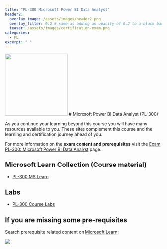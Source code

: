 ```yaml
---
title: "PL-300 Microsoft Power BI Data Analyst"
header2:
  overlay_image: /assets/images/header2.png
  overlay_filter: 0.2 # same as adding an opacity of 0.2 to a black background
  teaser: /assets/images/certification-exam.png
categories:
  - PL
excerpt: " "
---
```

<img src="../../assets/images/certification-exam.png" width="200" height="200">
# Microsoft Power BI Data Analyst (PL-300)

As you continue your learning beyond this course you will have many resources available to you. These sites complement this course and the learning and certification journey ahead of you.

For more information on the **exam content and prerequisites** visit the [Exam PL-300: Microsoft Power BI Data Analyst](https://learn.microsoft.com/en-us/certifications/exams/pl-300) page.

## Microsoft Learn Collection (Course material)
- [PL-300 MS Learn](https://aka.ms/coursePL-300)

## Labs
- [PL-300 Course Labs](https://microsoftlearning.github.io/PL-300-Microsoft-Power-BI-Data-Analyst/)

## If you are missing some pre-requisites
Search prerequisite related content on [Microsoft Learn](https://learn.microsoft.com/en-us/training/browse/):

<img src="../../assets/images/learn-search.png">
